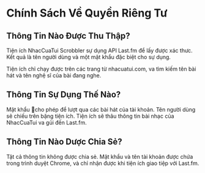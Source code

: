 # Chính Sách Về Quyền Riêng Tư
## Thông Tin Nào Được Thu Thập?
Tiện ích NhacCuaTui Scrobbler sự dụng API Last.fm để lấy được xác thưc. Kết quả là tên người dùng và một mật khẩu đặc biệt cho sự dụng.

Tiện ích chỉ chạy được trên các trang từ nhacuatui.com, va tìm kiếm tên bài hát và tên nghệ sĩ của bài đang nghe.

## Thông Tin Sự Dụng Thế Nào?
Mật khẩu cho phép để lượt qua các bài hát của tài khoản. Tên người dùng sẽ chiếu trên bặng tiện ích. Tiện ích sẽ thâu thông tin bài nhạc của NhacCuaTui va gủi đến Last.fm.

## Thông Tin Nào Dược Chia Sẻ?
Tật cả thông tin không được chia sẻ. Mật khẩu và tên tài khoản được chứa trong trình duyệt Chrome, và chỉ nhận được khi tiện ích giao tiệp với Last.fm.